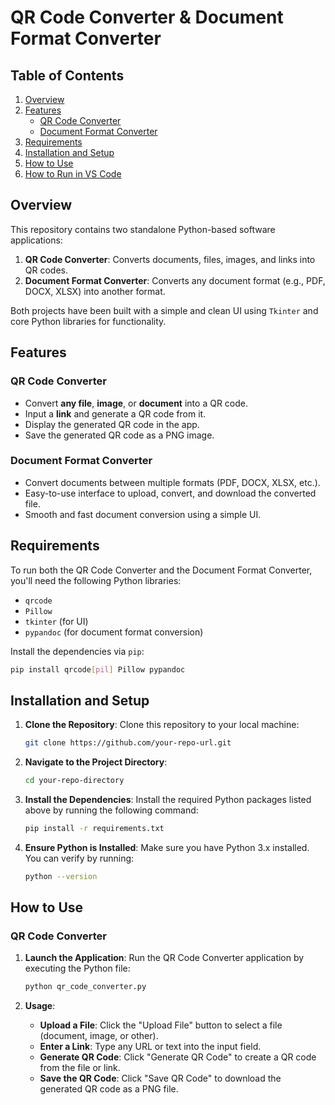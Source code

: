 # QR Code Converter & Document Format Converter

## Table of Contents
1. [Overview](#overview)
2. [Features](#features)
   - [QR Code Converter](#qr-code-converter)
   - [Document Format Converter](#document-format-converter)
3. [Requirements](#requirements)
4. [Installation and Setup](#installation-and-setup)
5. [How to Use](#how-to-use)
6. [How to Run in VS Code](#how-to-run-in-vs-code)

## Overview
This repository contains two standalone Python-based software applications:
1. **QR Code Converter**: Converts documents, files, images, and links into QR codes.
2. **Document Format Converter**: Converts any document format (e.g., PDF, DOCX, XLSX) into another format.

Both projects have been built with a simple and clean UI using `Tkinter` and core Python libraries for functionality.

## Features

### QR Code Converter
- Convert **any file**, **image**, or **document** into a QR code.
- Input a **link** and generate a QR code from it.
- Display the generated QR code in the app.
- Save the generated QR code as a PNG image.

### Document Format Converter
- Convert documents between multiple formats (PDF, DOCX, XLSX, etc.).
- Easy-to-use interface to upload, convert, and download the converted file.
- Smooth and fast document conversion using a simple UI.

## Requirements
To run both the QR Code Converter and the Document Format Converter, you'll need the following Python libraries:
- `qrcode`
- `Pillow`
- `tkinter` (for UI)
- `pypandoc` (for document format conversion)

Install the dependencies via `pip`:
```bash
pip install qrcode[pil] Pillow pypandoc
```

## Installation and Setup

1. **Clone the Repository**:
   Clone this repository to your local machine:
   ```bash
   git clone https://github.com/your-repo-url.git
   ```
   
2. **Navigate to the Project Directory**:
   ```bash
   cd your-repo-directory
   ```

3. **Install the Dependencies**:
   Install the required Python packages listed above by running the following command:
   ```bash
   pip install -r requirements.txt
   ```

4. **Ensure Python is Installed**:
   Make sure you have Python 3.x installed. You can verify by running:
   ```bash
   python --version
   ```

## How to Use

### QR Code Converter

1. **Launch the Application**:
   Run the QR Code Converter application by executing the Python file:
   ```bash
   python qr_code_converter.py
   ```

2. **Usage**:
   - **Upload a File**: Click the "Upload File" button to select a file (document, image, or other).
   - **Enter a Link**: Type any URL or text into the input field.
   - **Generate QR Code**: Click "Generate QR Code" to create a QR code from the file or link.
   - **Save the QR Code**: Click "Save QR Code" to download the generated QR code as a PNG file.

